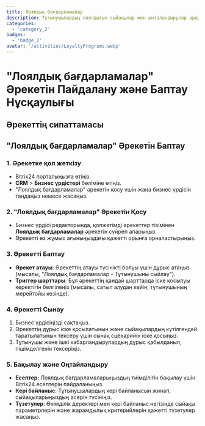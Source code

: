 ```yaml
---
title: Лоялдық бағдарламалар
description: Тұтынушылардың лоялдығын сыйақылар мен ынталандырулар арқылы қалыптастырыңыз.
categories: 
  - 'category_2'
badges: 
  - 'badge_2'
avatar: '/activities/LoyaltyPrograms.webp'
---
```

# "Лоялдық бағдарламалар" Әрекетін Пайдалану және Баптау Нұсқаулығы

## Әрекеттің сипаттамасы

## **"Лоялдық бағдарламалар" Әрекетін Баптау**

### 1. Әрекетке қол жеткізу
- Bitrix24 порталыңызға өтіңіз.
- **CRM** > **Бизнес үрдістері** бөліміне өтіңіз.
- "Лоялдық бағдарламалар" әрекетін қосу үшін жаңа бизнес үрдісін таңдаңыз немесе жасаңыз.

### 2. "Лоялдық бағдарламалар" Әрекетін Қосу
- Бизнес үрдісі редакторында, қолжетімді әрекеттер тізімінен **Лоялдық бағдарламалар** әрекетін сүйреп апарыңыз.
- Әрекетті өз жұмыс ағыныңыздағы қажетті орынға орналастырыңыз.

### 3. Әрекетті Баптау
- **Әрекет атауы**: Әрекеттің атауы түсінікті болуы үшін дұрыс атаңыз (мысалы, "Лоялдық бағдарламалар - Тұтынушыны сыйлау").
- **Триггер шарттары**: Бұл әрекеттің қандай шарттарда іске қосылуы керектігін белгілеңіз (мысалы, сатып алудан кейін, тұтынушының мерейтойы кезінде).

### 4. Әрекетті Сынау
1. Бизнес үрдісіңізді сақтаңыз.
2. Әрекеттің дұрыс іске қосылатынын және сыйақылардың күтілгендей таратылатынын тексеру үшін сынақ сценарийін іске қосыңыз.
3. Тұтынушы және ішкі хабарландырулардың дұрыс қабылданып, пішімделгенін тексеріңіз.

### 5. Бақылау және Оңтайландыру
- **Есептер**: Лоялдық бағдарламаларыңыздың тиімділігін бақылау үшін Bitrix24 есептерін пайдаланыңыз.
- **Кері байланыс**: Тұтынушылардың кері байланысын жинап, сыйақыларыңыздың әсерін түсініңіз.
- **Түзетулер**: Өнімділік деректері мен кері байланыс негізінде сыйақы параметрлерін және жарамдылық критерийлерін қажетті түзетулер жасаңыз.